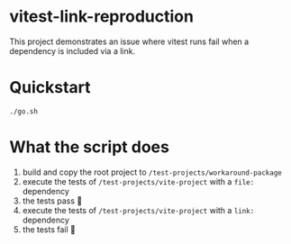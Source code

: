 # vitest-link-reproduction

This project demonstrates an issue where vitest runs fail when a dependency
is included via a link.

# Quickstart

`./go.sh`

# What the script does

1. build and copy the root project to `/test-projects/workaround-package`
2. execute the tests of `/test-projects/vite-project` with a `file:` dependency
3. the tests pass 🙂
4. execute the tests of `/test-projects/vite-project` with a `link:` dependency
5. the tests fail 🙁
